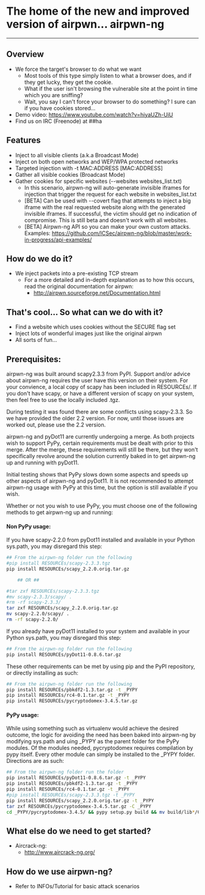 The home of the new and improved version of airpwn... airpwn-ng
==============================================================
<hr>

Overview
---

* We force the target's browser to do what we want
	* Most tools of this type simply listen to what a browser does, and if they get lucky, they get the cookie.
	* What if the user isn't browsing the vulnerable site at the point in time which you are sniffing?
	* Wait, you say I can't force your browser to do something?  I sure can if you have cookies stored...
* Demo video: https://www.youtube.com/watch?v=hiyaUZh-UiU
* Find us on IRC (Freenode) at ##ha

Features
---

- Inject to all visible clients (a.k.a Broadcast Mode)
- Inject on both open networks and WEP/WPA protected networks
- Targeted injection with -t MAC:ADDRESS [MAC:ADDRESS]
- Gather all visible cookies (Broadcast Mode)
- Gather cookies for specific websites (--websites websites_list.txt)
	- In this scenario, airpwn-ng will auto-generate invisible iframes for injection that trigger the request for each website in websites_list.txt
	- [BETA] Can be used with --covert flag that attempts to inject a big iframe with the real requested website along with the generated invisible iframes. If successful, the victim should get no indication of compromise. This is still beta and doesn't work with all websites.
	- [BETA] Airpwn-ng API so you can make your own custom attacks. Examples: https://github.com/ICSec/airpwn-ng/blob/master/work-in-progress/api-examples/

How do we do it?
---
* We inject packets into a pre-existing TCP stream
    * For a more detailed and in-depth explanation as to how this occurs, read the original documentation for airpwn: 
        * http://airpwn.sourceforge.net/Documentation.html


That's cool...  So what can we do with it?
---
- Find a website which uses cookies without the SECURE flag set
- Inject lots of wonderful images just like the original airpwn
- All sorts of fun...

Prerequisites:
---
airpwn-ng was built around scapy2.3.3 from PyPI.  Support and/or advice about airpwn-ng requires the user have this version on their system.  For your convience, a local copy of scapy has been included in RESOURCEs/.  If you don't have scapy, or have a different version of scapy on your system, then feel free to use the locally included .tgz.

During testing it was found there are some conflicts using scapy-2.3.3. So we have provided the older 2.2 version. For now, until those issues are worked out, please use the 2.2 version. 

airpwn-ng and pyDot11 are currently undergoing a merge.  As both projects wish to support PyPy, certain requirements must be dealt with prior to this merge.  After the merge, these requirements will still be there, but they won't specifically revolve around the solution currently baked in to get airpwn-ng up and running with pyDot11.

Initial testing shows that PyPy slows down some aspects and speeds up other aspects of airpwn-ng and pyDot11.  It is not recommended to attempt airpwn-ng usage with PyPy at this time, but the option is still available if you wish.

Whether or not you wish to use PyPy, you must choose one of the following methods to get airpwn-ng up and running:

#### Non PyPy usage:
If you have scapy-2.2.0 from pyDot11 installed and available in your Python sys.path, you may disregard this step:
````bash
## From the airpwn-ng folder run the following
#pip install RESOURCEs/scapy-2.3.3.tgz
pip install RESOURCEs/scapy_2.2.0.orig.tar.gz

    ## OR ##

#tar zxf RESOURCEs/scapy-2.3.3.tgz
#mv scapy-2.3.3/scapy/ .
#rm -rf scapy-2.3.3/
tar zxf RESOURCEs/scapy_2.2.0.orig.tar.gz
mv scapy-2.2.0/scapy/ .
rm -rf scapy-2.2.0/
````
If you already have pyDot11 installed to your system and available in your Python sys.path, you may disregard this step:
````bash
## From the airpwn-ng folder run the following
pip install RESOURCEs/pyDot11-0.8.6.tar.gz
````
These other requirements can be met by using pip and the PyPI repository, or directly installing as such:
````bash
## From the airpwn-ng folder run the following
pip install RESOURCEs/pbkdf2-1.3.tar.gz -t _PYPY
pip install RESOURCEs/rc4-0.1.tar.gz -t _PYPY
pip install RESOURCEs/pycryptodomex-3.4.5.tar.gz
````

#### PyPy usage:
While using something such as virtualenv would achieve the desired outcome, the logic for avoiding the need has been baked into airpwn-ng by modifying sys.path and uing _PYPY as the parent folder for the PyPy modules.  Of the modules needed, pycryptodomex requires compilation by pypy itself.  Every other module can simply be installed to the _PYPY folder.  Directions are as such:
````bash
## From the airpwn-ng folder run the folder
pip install RESOURCEs/pyDot11-0.8.6.tar.gz -t _PYPY
pip install RESOURCEs/pbkdf2-1.3.tar.gz -t _PYPY
pip install RESOURCEs/rc4-0.1.tar.gz -t _PYPY
#pip install RESOURCEs/scapy-2.3.3.tgz -t _PYPY
pip install RESOURCEs/scapy_2.2.0.orig.tar.gz -t _PYPY
tar zxf RESOURCEs/pycryptodomex-3.4.5.tar.gz -C _PYPY
cd _PYPY/pycryptodomex-3.4.5/ && pypy setup.py build && mv build/lib*/Cryptodome ../ && cd ../../ && rm -rf _PYPY/pycryptodomex-3.4.5/
````


What else do we need to get started?
---
* Aircrack-ng:
  * http://www.aircrack-ng.org/

How do we use airpwn-ng?
---
* Refer to INFOs/Tutorial for basic attack scenarios
